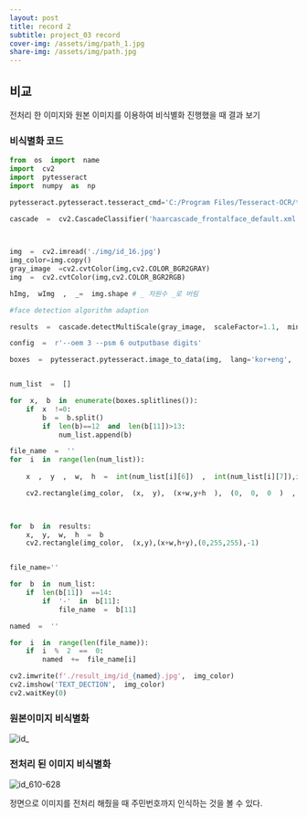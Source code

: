```yaml
---
layout: post
title: record 2
subtitle: project_03 record 
cover-img: /assets/img/path_1.jpg
share-img: /assets/img/path.jpg
---
```



## 비교
전처리 한 이미지와 원본 이미지를 이용하여 비식별화 진행했을 때 결과 보기

### 비식별화 코드 
```python
from  os  import  name
import  cv2
import  pytesseract
import  numpy  as  np

pytesseract.pytesseract.tesseract_cmd='C:/Program Files/Tesseract-OCR/tesseract.exe'

cascade  =  cv2.CascadeClassifier('haarcascade_frontalface_default.xml')

  

img  =  cv2.imread('./img/id_16.jpg')
img_color=img.copy()
gray_image  =cv2.cvtColor(img,cv2.COLOR_BGR2GRAY)
img  =  cv2.cvtColor(img,cv2.COLOR_BGR2RGB)

hImg,  wImg  ,  _=  img.shape # _ 차원수 _로 버림

#face detection algorithm adaption

results  =  cascade.detectMultiScale(gray_image,  scaleFactor=1.1,  minNeighbors=5,  minSize=(5,5))

config  =  r'--oem 3 --psm 6 outputbase digits'

boxes  =  pytesseract.pytesseract.image_to_data(img,  lang='kor+eng',  config=config)


num_list  =  []

for  x,  b  in  enumerate(boxes.splitlines()):
	if  x  !=0:
		b  =  b.split()
		if  len(b)==12  and  len(b[11])>13:
			num_list.append(b)

file_name  =  ''
for  i  in  range(len(num_list)):
	
	x  ,  y  ,  w,  h  =  int(num_list[i][6])  ,  int(num_list[i][7]),int(num_list[i][8]),int(num_list[i][9])

	cv2.rectangle(img_color,  (x,  y),  (x+w,y+h  ),  (0,  0,  0  )  ,  -1)

  

for  b  in  results:
	x,  y,  w,  h  =  b
	cv2.rectangle(img_color,  (x,y),(x+w,h+y),(0,255,255),-1)


file_name=''

for  b  in  num_list:
	if  len(b[11])  ==14:
		if  '-'  in  b[11]:
			file_name  =  b[11]

named  =  ''

for  i  in  range(len(file_name)):
	if  i  %  2  ==  0:
		named  +=  file_name[i]

cv2.imwrite(f'./result_img/id_{named}.jpg',  img_color)
cv2.imshow('TEXT_DECTION',  img_color)
cv2.waitKey(0)
```

### 원본이미지 비식별화
![id_](https://user-images.githubusercontent.com/89623096/145161617-14a8cfcb-5bf4-48b6-881a-4feeefa296e0.jpg)

### 전처리 된 이미지 비식별화
![id_610-628](https://user-images.githubusercontent.com/89623096/145161803-348c1af5-661e-430c-80b8-23622b88853e.jpg)

정면으로 이미지를 전처리 해줬을 때 주민번호까지 인식하는 것을 볼 수 있다. 
